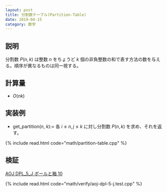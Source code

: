 ```yaml
---
layout: post
title: 分割数テーブル(Partition-Table)
date: 2019-04-15
category: 数学
---
```


## 説明
分割数 $P(n, k)$ は整数 $n$ をちょうど $k$ 個の非負整数の和で表す方法の数を与える。順序が異なるものは同一視する。

## 計算量
* $O(nk)$

## 実装例

* get_partition($n$, $k$):= 各 $i \leq n, j \leq k$ に対し分割数 $P(n, k)$ を求め、それを返す。

{% include read.html  code="math/partition-table.cpp" %}

## 検証
[AOJ DPL_5_J ボールと箱 10](http://judge.u-aizu.ac.jp/onlinejudge/description.jsp?id=DPL_5_J&lang=jp)

{% include read.html code="math/verify/aoj-dpl-5-j.test.cpp" %}

